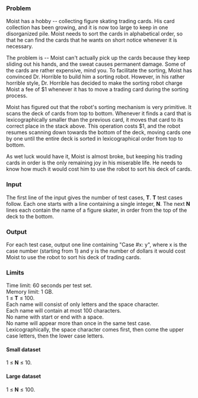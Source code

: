 <p><h3>Problem</h3>
<p>
Moist has a hobby -- collecting figure skating trading cards. His card collection has been growing, and it is now too large to keep in one disorganized pile. Moist needs to sort the cards in alphabetical order, so that he can find the cards that he wants on short notice whenever it is necessary.
</p>

<p>
The problem is -- Moist can't actually pick up the cards because they keep sliding out his hands, and the sweat causes permanent damage. Some of the cards are rather expensive, mind you. To facilitate the sorting, Moist has convinced Dr. Horrible to build him a sorting robot. However, in his rather horrible style, Dr. Horrible has decided to make the sorting robot charge Moist a fee of $1 whenever it has to move a trading card during the sorting process.
</p>

<p>
Moist has figured out that the robot's sorting mechanism is very primitive. It scans the deck of cards from top to bottom. Whenever it finds a card that is lexicographically smaller than the previous card, it moves that card to its correct place in the stack above. This operation costs $1, and the robot resumes scanning down towards the bottom of the deck, moving cards one by one until the entire deck is sorted in lexicographical order from top to bottom.
</p>

<p>
As wet luck would have it, Moist is almost broke, but keeping his trading cards in order is the only remaining joy in his miserable life. He needs to know how much it would cost him to use the robot to sort his deck of cards.
</p>

<h3>Input</h3>
<p>
The first line of the input gives the number of test cases, <b>T</b>.  <b>T</b> test cases follow.  Each one starts with a line containing a single integer, <b>N</b>. The next <b>N</b> lines each contain the name of a figure skater, in order from the top of the deck to the bottom.
</p>

<h3>Output</h3>
<p>
For each test case, output one line containing "Case #x: y", where x is the case number (starting from 1) and y is the number of dollars it would cost Moist to use the robot to sort his deck of trading cards.
</p>

<h3>Limits</h3>
<p>
Time limit: 60 seconds per test set.<br>
Memory limit: 1 GB.<br>
1 ≤ <b>T</b> ≤ 100.<br>
Each name will consist of only letters and the space character.<br>
Each name will contain at most 100 characters.<br>
No name with start or end with a space.<br>
No name will appear more than once in the same test case.<br>
Lexicographically, the space character comes first, then come the
upper case letters, then the lower case letters.
</p>

<h4>Small dataset</h4>
<p>
1 ≤ <b>N</b> ≤ 10.
</p>

<h4>Large dataset</h4>
<p>
1 ≤ <b>N</b> ≤ 100.
</p>
